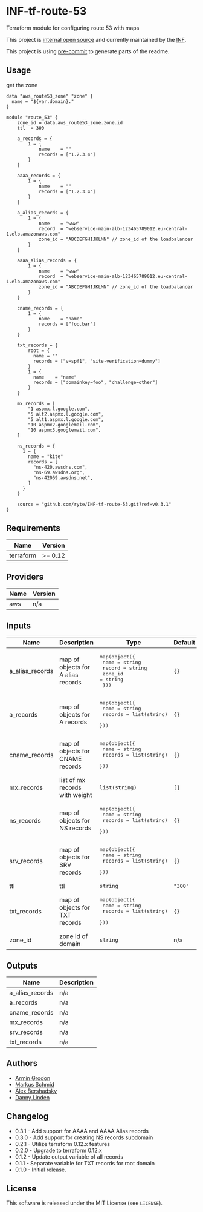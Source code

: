 # INF-tf-route-53

Terraform module for configuring route 53 with maps


This project is [internal open source](https://en.wikipedia.org/wiki/Inner_source)
and currently maintained by the [INF](https://github.com/orgs/ryte/teams/inf).

This project is using [pre-commit](https://pre-commit.com/) to generate parts
of the readme.

## Usage

get the zone
```hcl
data "aws_route53_zone" "zone" {
  name = "${var.domain}."
}
```


```hcl
module "route_53" {
    zone_id = data.aws_route53_zone.zone.id
    ttl  = 300

    a_records = {
        1 = {
            name    = ""
            records = ["1.2.3.4"]
        }
    }

    aaaa_records = {
        1 = {
            name    = ""
            records = ["1.2.3.4"]
        }
    }

    a_alias_records = {
        1 = {
            name    = "www"
            record  = "webservice-main-alb-123465789012.eu-central-1.elb.amazonaws.com"
            zone_id = "ABCDEFGHIJKLMN" // zone_id of the loadbalancer
        }
    }

    aaaa_alias_records = {
        1 = {
            name    = "www"
            record  = "webservice-main-alb-123465789012.eu-central-1.elb.amazonaws.com"
            zone_id = "ABCDEFGHIJKLMN" // zone_id of the loadbalancer
        }
    }

    cname_records = {
        1 = {
            name    = "name"
            records = ["foo.bar"]
        }
    }

    txt_records = {
        root = {
          name = ""
          records = ["v=spf1", "site-verification=dummy"]
        }
        1 = {
          name    = "name"
          records = ["domainkey=foo", "challenge=other"]
        }
    }

    mx_records = [
        "1 aspmx.l.google.com",
        "5 alt2.aspmx.l.google.com",
        "5 alt1.aspmx.l.google.com",
        "10 aspmx2.googlemail.com",
        "10 aspmx3.googlemail.com",
    ]

    ns_records = {
      1 = {
        name = "kite"
        records = [
          "ns-420.awsdns.com",
          "ns-69.awsdns.org",
          "ns-42069.awsdns.net",
        ]
      }
    }

    source = "github.com/ryte/INF-tf-route-53.git?ref=v0.3.1"
}
```
<!-- BEGINNING OF PRE-COMMIT-TERRAFORM DOCS HOOK -->
## Requirements

| Name | Version |
|------|---------|
| terraform | >= 0.12 |

## Providers

| Name | Version |
|------|---------|
| aws | n/a |

## Inputs

| Name | Description | Type | Default | Required |
|------|-------------|------|---------|:--------:|
| a\_alias\_records | map of objects for A alias records | <pre>map(object({<br>    name    = string<br>    record  = string<br>    zone_id = string<br>  }))</pre> | `{}` | no |
| a\_records | map of objects for A records | <pre>map(object({<br>    name    = string<br>    records = list(string)<br>  }))</pre> | `{}` | no |
| cname\_records | map of objects for CNAME records | <pre>map(object({<br>    name    = string<br>    records = list(string)<br>  }))</pre> | `{}` | no |
| mx\_records | list of mx records with weight | `list(string)` | `[]` | no |
| ns\_records | map of objects for NS records | <pre>map(object({<br>    name    = string<br>    records = list(string)<br>  }))</pre> | `{}` | no |
| srv\_records | map of objects for SRV records | <pre>map(object({<br>    name    = string<br>    records = list(string)<br>  }))</pre> | `{}` | no |
| ttl | ttl | `string` | `"300"` | no |
| txt\_records | map of objects for TXT records | <pre>map(object({<br>    name    = string<br>    records = list(string)<br>  }))</pre> | `{}` | no |
| zone\_id | zone id of domain | `string` | n/a | yes |

## Outputs

| Name | Description |
|------|-------------|
| a\_alias\_records | n/a |
| a\_records | n/a |
| cname\_records | n/a |
| mx\_records | n/a |
| srv\_records | n/a |
| txt\_records | n/a |

<!-- END OF PRE-COMMIT-TERRAFORM DOCS HOOK -->

## Authors

- [Armin Grodon](https://github.com/x4121)
- [Markus Schmid](https://github.com/h0raz)
- [Alex Bershadsky](https://github.com/al-dexter)
- [Danny Linden](https://github.com/dannylinden)

## Changelog

- 0.3.1 - Add support for AAAA and AAAA Alias records
- 0.3.0 - Add support for creating NS records subdomain
- 0.2.1 - Utilize terraform 0.12.x features
- 0.2.0 - Upgrade to terraform 0.12.x
- 0.1.2 - Update output variable of all records
- 0.1.1 - Separate variable for TXT records for root domain
- 0.1.0 - Initial release.

## License

This software is released under the MIT License (see `LICENSE`).
